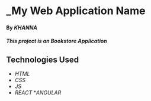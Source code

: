# _My Web Application Name

#### By _**KHANNA**_

#### _This project is an Bookstore Application_

## Technologies Used

* _HTML_
* _CSS_
* _JS_
* _REACT_
*_ANGULAR_
